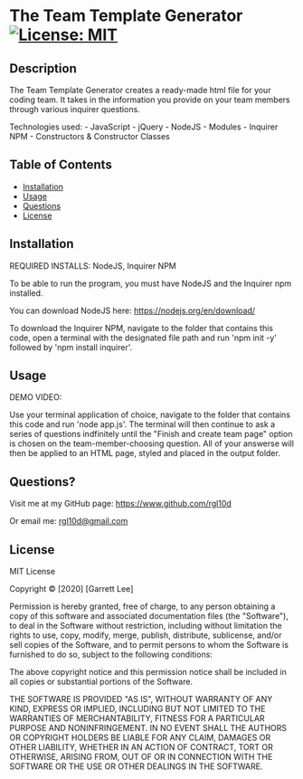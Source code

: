 # The Team Template Generator [![License: MIT](https://img.shields.io/badge/License-MIT-yellow.svg)](https://opensource.org/licenses/MIT)

## Description 

The Team Template Generator creates a ready-made html file for your coding team. It takes in the information you provide on your team members through various inquirer questions.

Technologies used:
    - JavaScript
    - jQuery
    - NodeJS
    - Modules
    - Inquirer NPM
    - Constructors & Constructor Classes

## Table of Contents

* [Installation](#installation)
* [Usage](#usage)
* [Questions](#questions)
* [License](#license)

## Installation
REQUIRED INSTALLS: NodeJS, Inquirer NPM

To be able to run the program, you must have NodeJS and the Inquirer npm installed.

You can download NodeJS here: https://nodejs.org/en/download/

To download the Inquirer NPM, navigate to the folder that contains this code, open a terminal with the designated file path and run 'npm init -y' followed by 'npm install inquirer'.

## Usage 

DEMO VIDEO:

Use your terminal application of choice, navigate to the folder that contains this code and run 'node app.js'. The terminal will then continue to ask a series of questions indfinitely until the "Finish and create team page" option is chosen on the team-member-choosing question. All of your answerse will then be applied to an HTML page, styled and placed in the output folder.
## Questions?

Visit me at my GitHub page: https://www.github.com/rgl10d

Or email me: rgl10d@gmail.com

## License

MIT License

Copyright © [2020] [Garrett Lee]

Permission is hereby granted, free of charge, to any person obtaining a copy
of this software and associated documentation files (the "Software"), to deal
in the Software without restriction, including without limitation the rights
to use, copy, modify, merge, publish, distribute, sublicense, and/or sell
copies of the Software, and to permit persons to whom the Software is
furnished to do so, subject to the following conditions:

The above copyright notice and this permission notice shall be included in all
copies or substantial portions of the Software.

THE SOFTWARE IS PROVIDED "AS IS", WITHOUT WARRANTY OF ANY KIND, EXPRESS OR
IMPLIED, INCLUDING BUT NOT LIMITED TO THE WARRANTIES OF MERCHANTABILITY,
FITNESS FOR A PARTICULAR PURPOSE AND NONINFRINGEMENT. IN NO EVENT SHALL THE
AUTHORS OR COPYRIGHT HOLDERS BE LIABLE FOR ANY CLAIM, DAMAGES OR OTHER
LIABILITY, WHETHER IN AN ACTION OF CONTRACT, TORT OR OTHERWISE, ARISING FROM,
OUT OF OR IN CONNECTION WITH THE SOFTWARE OR THE USE OR OTHER DEALINGS IN THE
SOFTWARE.
